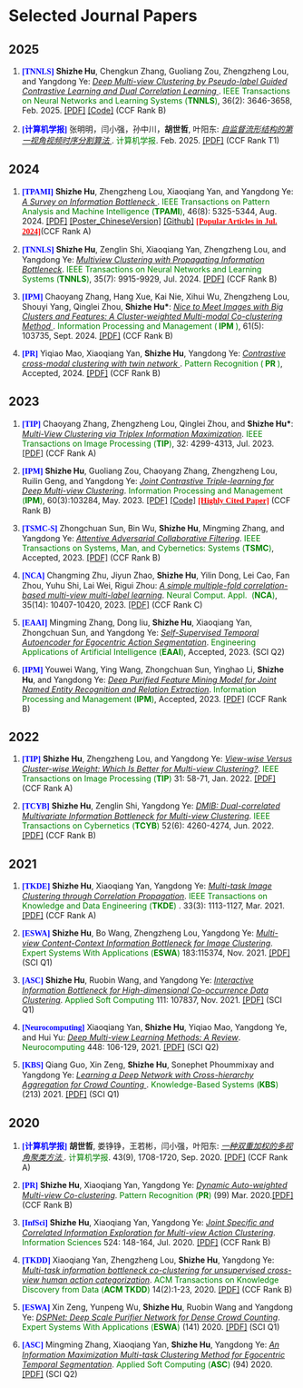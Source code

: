 # Selected Journal Papers

## 2025
<ol>
 
<p style="margin-top: 8px;"><li><font face="verdana" color="blue"><b>[TNNLS]</b></font> <b>Shizhe Hu</b>, Chengkun Zhang, Guoliang Zou, Zhengzheng Lou, and Yangdong Ye: <i><u> Deep Multi-view Clustering by Pseudo-label Guided Contrastive Learning and Dual Correlation Learning </u></i>. <font color="green"> IEEE Transactions on Neural Networks and Learning Systems (<b>TNNLS</b>)</font>, 36(2): 3646-3658, Feb. 2025. <a href = "https://ieeexplore.ieee.org/document/10416814">[PDF]</a> <a href = "https://github.com/ShizheHu/Deep-Multi-view-Clustering-PGCL-DCL">[Code]</a> (CCF Rank B) </li></p> 

<p style="margin-top: 8px;"><li><font face="verdana" color="blue"><b>[计算机学报]</b></font> 张明明，闫小强，孙中川，<b>胡世哲</b>, 叶阳东: <i><u> 自监督流形结构的第一视角视频时序分割算法 </u></i>. <font color="green">计算机学报</font>. Feb. 2025. <a href = "">[PDF]</a> (CCF Rank T1) </li></p> 

</ol>


## 2024
<ol>
 
<p style="margin-top: 8px;"><li><font face="verdana" color="blue"><b>[TPAMI]</b></font> <b>Shizhe Hu</b>, Zhengzheng Lou, Xiaoqiang Yan, and Yangdong Ye: <i><u> A Survey on Information Bottleneck </u></i>. <font color="green"> IEEE Transactions on Pattern Analysis and Machine Intelligence (<b>TPAMI</b>)</font>, 46(8): 5325-5344, Aug. 2024. <a href = "https://ieeexplore.ieee.org/document/10438074">[PDF]</a> <a href = "https://github.com/ShizheHu/shizhehu.github.io/blob/main/Poster_IBSurvey_TPAMI24_ChineseVersion.pdf">[Poster_ChineseVersion]</a> <a href = "https://github.com/ShizheHu/Awesome-Information-Bottleneck">[Github]</a> <a href = "https://ieeexplore.ieee.org/xpl/topAccessedArticles.jsp?punumber=34&topArticlesDate=July%202024"><font face="verdana" color="red"><b>[Popular Articles in Jul. 2024]</b></font></a>(CCF Rank A) </li></p> 

<p style="margin-top: 8px;"><li><font face="verdana" color="blue"><b>[TNNLS]</b></font> <b>Shizhe Hu</b>, Zenglin Shi, Xiaoqiang Yan, Zhengzheng Lou, and Yangdong Ye: <i><u> Multiview Clustering with Propagating Information Bottleneck</u></i>. <font color="green"> IEEE Transactions on Neural Networks and Learning Systems (<b>TNNLS</b>)</font>, 35(7): 9915-9929, Jul. 2024. <a href = "https://ieeexplore.ieee.org/document/10038628">[PDF]</a> (CCF Rank B) </li></p> 

<p style="margin-top: 8px;"><li><font face="verdana" color="blue"><b>[IPM]</b></font> Chaoyang Zhang, Hang Xue, Kai Nie, Xihui Wu, Zhengzheng Lou, Shouyi Yang, Qinglei Zhou, <b>Shizhe Hu*</b>: <i><u> Nice to Meet Images with Big Clusters and Features: A Cluster-weighted Multi-modal Co-clustering Method </u></i>. <font color="green"> Information Processing and Management (<b> IPM </b>)</font>, 61(5): 103735, Sept. 2024. <a href = "https://www.sciencedirect.com/science/article/pii/S0306457324000955">[PDF]</a> (CCF Rank B) </li></p> 

<p style="margin-top: 8px;"><li><font face="verdana" color="blue"><b>[PR]</b></font> Yiqiao Mao, Xiaoqiang Yan, <b>Shizhe Hu</b>, Yangdong Ye: <i><u> Contrastive cross-modal clustering with twin network </u></i>. <font color="green"> Pattern Recognition (<b> PR </b>)</font>, Accepted, 2024. <a href = "https://www.sciencedirect.com/science/article/abs/pii/S0031320324003960">[PDF]</a> (CCF Rank B) </li></p> 

</ol>


## 2023
<ol>

<p style="margin-top: 8px;"><li><font face="verdana" color="blue"><b>[TIP]</b></font> Chaoyang Zhang, Zhengzheng Lou, Qinglei Zhou, and <b>Shizhe Hu*</b>: <i><u> Multi-View Clustering via Triplex Information Maximization</u></i>. <font color="green"> IEEE Transactions on Image Processing (<b>TIP</b>)</font>, 32: 4299-4313, Jul. 2023. <a href = "https://ieeexplore.ieee.org/document/10194552">[PDF]</a> (CCF Rank A) </li></p>

<p style="margin-top: 8px;"><li><font face="verdana" color="blue"><b>[IPM]</b></font> <b>Shizhe Hu</b>, Guoliang Zou, Chaoyang Zhang, Zhengzheng Lou, Ruilin Geng, and Yangdong Ye: <i><u>Joint Contrastive Triple-learning for Deep Multi-view Clustering</u></i>. <font color="green"> Information Processing and Management (<b>IPM</b>)</font>, 60(3):103284, May. 2023. <a href = "https://www.sciencedirect.com/science/article/abs/pii/S0306457323000213">[PDF]</a> <a href = "https://github.com/ShizheHu/Joint-Contrastive-Triple-learning">[Code]</a> <a href = "https://webofscience.clarivate.cn/wos/alldb/full-record/WOS:000924393900001"><font face="verdana" color="red"><b>[Highly Cited Paper]</b></font></a> (CCF Rank B) </li></p>
 
<p style="margin-top: 8px;"><li><font face="verdana" color="blue"><b>[TSMC-S]</b></font> Zhongchuan Sun, Bin Wu, <b>Shizhe Hu</b>, Mingming Zhang, and Yangdong Ye: <i><u>Attentive Adversarial Collaborative Filtering</u></i>. <font color="green"> IEEE Transactions on Systems, Man, and Cybernetics: Systems (<b>TSMC</b>)</font>, Accepted, 2023. <a href = "https://ieeexplore.ieee.org/abstract/document/10044264">[PDF]</a> (CCF Rank B)</li></p>

<p style="margin-top: 8px;"><li><font face="verdana" color="blue"><b>[NCA]</b></font> Changming Zhu, Jiyun Zhao, <b>Shizhe Hu</b>, Yilin Dong, Lei Cao, Fan Zhou, Yuhu Shi, Lai Wei, Rigui Zhou: <i><u>A simple multiple-fold correlation-based multi-view multi-label learning</u></i>. <font color="green"> Neural Comput. Appl.  (<b>NCA</b>)</font>, 35(14): 10407-10420, 2023. <a href = "https://link.springer.com/article/10.1007/s00521-023-08241-5">[PDF]</a> (CCF Rank C)</li></p>

<p style="margin-top: 8px;"><li><font face="verdana" color="blue"><b>[EAAI]</b></font> Mingming Zhang, Dong liu, <b>Shizhe Hu</b>, Xiaoqiang Yan, Zhongchuan Sun, and Yangdong Ye: <i><u>Self-Supervised Temporal Autoencoder for Egocentric Action Segmentation</u></i>. <font color="green"> Engineering Applications of Artificial Intelligence (<b>EAAI</b>)</font>, Accepted, 2023. (SCI Q2) </li></p>

<p style="margin-top: 8px;"><li><font face="verdana" color="blue"><b>[IPM]</b></font> Youwei Wang, Ying Wang, Zhongchuan Sun, Yinghao Li, <b>Shizhe Hu</b>, and Yangdong Ye: <i><u>Deep Purified Feature Mining Model for Joint Named Entity Recognition and Relation Extraction</u></i>. <font color="green"> Information Processing and Management (<b>IPM</b>)</font>, Accepted, 2023. <a href = "https://www.sciencedirect.com/science/article/pii/S0306457323002480?dgcid=coauthor">[PDF]</a> (CCF Rank B) </li></p>

</ol>

## 2022
<ol>

<p style="margin-top: 8px;"><li><font face="verdana" color="blue"><b>[TIP]</b></font> <b>Shizhe Hu</b>, Zhengzheng Lou, and Yangdong Ye: <i><u> View-wise Versus Cluster-wise Weight: Which Is Better for Multi-view Clustering?</u></i>. <font color="green"> IEEE Transactions on Image Processing (<b>TIP</b>) </font> 31: 58-71, Jan. 2022. <a href = "https://ieeexplore.ieee.org/document/9623366">[PDF]</a> (CCF Rank A) </li></p>  

<p style="margin-top: 8px;"><li><font face="verdana" color="blue"><b>[TCYB]</b></font> <b>Shizhe Hu</b>, Zenglin Shi, Yangdong Ye: <i><u>DMIB: Dual-correlated Multivariate Information Bottleneck for Multi-view Clustering</u></i>. <font color="green">IEEE Transactions on Cybernetics (<b>TCYB</b>)</font> 52(6): 4260-4274, Jun. 2022. <a href = "https://ieeexplore.ieee.org/document/9234635">[PDF]</a> (CCF Rank B) </li></p>

</ol>

## 2021
<ol>
 
<p style="margin-top: 8px;"><li><font face="verdana" color="blue"><b>[TKDE]</b></font> <b>Shizhe Hu</b>, Xiaoqiang Yan, Yangdong Ye: <i><u> Multi-task Image Clustering through Correlation Propagation</u></i>. <font color="green"> IEEE Transactions on Knowledge and Data Engineering (<b>TKDE</b>) </font>. 33(3): 1113-1127, Mar. 2021. <a href = "https://ieeexplore.ieee.org/document/8812907">[PDF]</a> (CCF Rank A) </li></p> 

<p style="margin-top: 8px;"><li><font face="verdana" color="blue"><b>[ESWA]</b></font> <b>Shizhe Hu</b>, Bo Wang, Zhengzheng Lou, Yangdong Ye: <i><u> Multi-view Content-Context Information Bottleneck for Image Clustering</u></i>. <font color="green"> Expert Systems With Applications (<b>ESWA</b>) </font>183:115374, Nov. 2021. <a href = "https://www.sciencedirect.com/science/article/abs/pii/S0957417421008009">[PDF]</a> (SCI Q1) </li></p> 
 
<p style="margin-top: 8px;"><li><font face="verdana" color="blue"><b>[ASC]</b></font> <b>Shizhe Hu</b>, Ruobin Wang, and Yangdong Ye: <i><u> Interactive Information Bottleneck for High-dimensional Co-occurrence Data Clustering</u></i>. <font color="green"> Applied Soft Computing </font>111: 107837, Nov. 2021. <a href = "https://www.sciencedirect.com/science/article/abs/pii/S1568494621007596?via%3Dihub">[PDF]</a> (SCI Q1) </li></p> 

<p style="margin-top: 8px;"><li><font face="verdana" color="blue"><b>[Neurocomputing]</b></font> Xiaoqiang Yan, <b>Shizhe Hu</b>, Yiqiao Mao, Yangdong Ye, and Hui Yu: <i><u> Deep Multi-view Learning Methods: A Review</u></i>. <font color="green">Neurocomputing</font> 448: 106-129, 2021. <a href = "https://www.sciencedirect.com/science/article/abs/pii/S0925231221004768#!">[PDF]</a> (SCI Q2)</li></p>

<p style="margin-top: 8px;"><li><font face="verdana" color="blue"><b>[KBS]</b></font> Qiang Guo, Xin Zeng, <b>Shizhe Hu</b>, Sonephet Phoummixay and Yangdong Ye: <i><u> Learning a Deep Network with Cross-hierarchy Aggregation for Crowd Counting </u></i>. <font color="green"> Knowledge-Based Systems (<b>KBS</b>) </font> (213) 2021. <a href = "https://www.sciencedirect.com/science/article/pii/S0950705120308200">[PDF]</a> (SCI Q1) </li></p>

</ol>
 
 
## 2020
<ol>

<p style="margin-top: 8px;"><li><font face="verdana" color="blue"><b>[计算机学报]</b></font> <b>胡世哲</b>, 娄铮铮，王若彬，闫小强，叶阳东: <i><u> 一种双重加权的多视角聚类方法 </u></i>. <font color="green">计算机学报</font>. 43(9), 1708-1720, Sep. 2020. <a href = "http://cjc.ict.ac.cn/online/onlinepaper/08177-%E8%83%A1%E4%B8%96%E5%93%B2-202094103146.pdf">[PDF]</a> (CCF Rank A) </li></p> 

<p style="margin-top: 8px;"><li><font face="verdana" color="blue"><b>[PR]</b></font> <b>Shizhe Hu</b>, Xiaoqiang Yan, Yangdong Ye: <i><u> Dynamic Auto-weighted Multi-view Co-clustering</u></i>. <font color="green"> Pattern Recognition (<b>PR</b>) </font> (99) Mar. 2020.<a href = "https://www.sciencedirect.com/science/article/abs/pii/S0031320319304029">[PDF]</a> (CCF Rank B) </li></p>
 
<p style="margin-top: 8px;"><li><font face="verdana" color="blue"><b>[InfSci]</b></font> <b>Shizhe Hu</b>, Xiaoqiang Yan, Yangdong Ye: <i><u>Joint Specific and Correlated Information Exploration for Multi-view Action Clustering</u></i>. <font color="green">Information Sciences </font> 524: 148-164, Jul. 2020. <a href = "https://www.sciencedirect.com/science/article/abs/pii/S0020025520302061?via%3Dihub">[PDF]</a> (CCF Rank B)</li></p> 

<p style="margin-top: 8px;"><li><font face="verdana" color="blue"><b>[TKDD]</b></font> Xiaoqiang Yan, Zhengzheng Lou, <b>Shizhe Hu</b>, Yangdong Ye: <i><u> Multi-task information bottleneck co-clustering for unsupervised cross-view human action categorization</u></i>. <font color="green"> ACM Transactions on Knowledge Discovery from Data (<b>ACM TKDD</b>) </font> 14(2):1-23, 2020. <a href = "https://dl.acm.org/doi/abs/10.1145/3375394">[PDF]</a> (CCF Rank B) </li></p>

<p style="margin-top: 8px;"><li><font face="verdana" color="blue"><b>[ESWA]</b></font> Xin Zeng, Yunpeng Wu, <b>Shizhe Hu</b>, Ruobin Wang and Yangdong Ye: <i><u> DSPNet: Deep Scale Purifier Network for Dense Crowd Counting</u></i>. <font color="green"> Expert Systems With Applications (<b>ESWA</b>) </font> (141) 2020. <a href = "https://www.sciencedirect.com/science/article/pii/S0957417419306955">[PDF]</a> (SCI Q1) </li></p>

<p style="margin-top: 8px;"><li><font face="verdana" color="blue"><b>[ASC]</b></font> Mingming Zhang, Xiaoqiang Yan, <b>Shizhe Hu</b>, Yangdong Ye: <i><u> An Information Maximization Multi-task Clustering Method for Egocentric Temporal Segmentation</u></i>. <font color="green"> Applied Soft Computing (<b>ASC</b>) </font> (94) 2020. <a href = "https://www.sciencedirect.com/science/article/pii/S1568494620303653#fig2">[PDF]</a> (SCI Q2) </li></p>

</ol>
 
